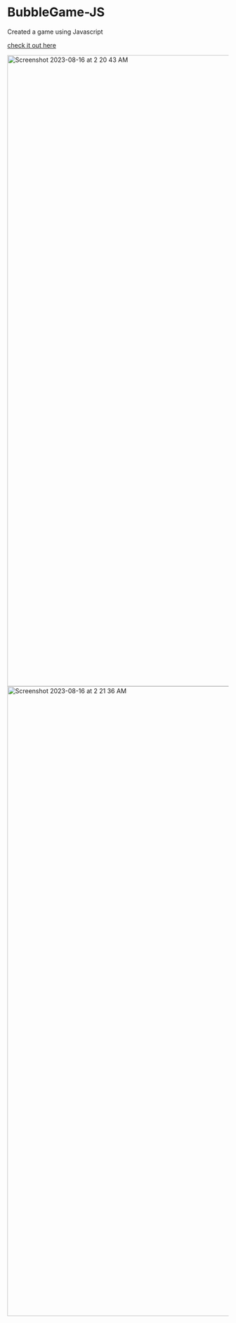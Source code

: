 # BubbleGame-JS
Created a game using Javascript


[check it out here ](https://bubblegame-neeljsproject.netlify.app)




<img width="1438" alt="Screenshot 2023-08-16 at 2 20 43 AM" src="https://github.com/neels22/BubbleGame-JS/assets/91339179/c6c92f01-4809-45f1-8e7f-0c407d32f0f8">
<img width="1435" alt="Screenshot 2023-08-16 at 2 21 36 AM" src="https://github.com/neels22/BubbleGame-JS/assets/91339179/0b43d131-cbf5-404d-b0dc-7b90978056d2">
